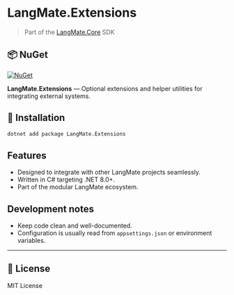 # LangMate.Extensions
> Part of the [LangMate.Core](https://github.com/raminesfahani/LangMate) SDK

## 📦 NuGet

[![NuGet](https://img.shields.io/nuget/v/LangMate.Extensions)](https://www.nuget.org/packages/LangMate.Extensions)


**LangMate.Extensions** — Optional extensions and helper utilities for integrating external systems.


## 🚀 Installation

```bash
dotnet add package LangMate.Extensions
```

## Features
- Designed to integrate with other LangMate projects seamlessly.
- Written in C# targeting .NET 8.0+.
- Part of the modular LangMate ecosystem.

## Development notes
- Keep code clean and well-documented.
- Configuration is usually read from `appsettings.json` or environment variables.

---

## 📄 License

MIT License